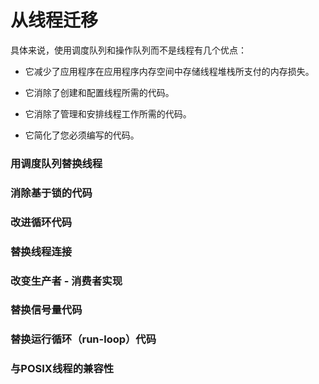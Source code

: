 # 从线程迁移

具体来说，使用调度队列和操作队列而不是线程有几个优点：

* 它减少了应用程序在应用程序内存空间中存储线程堆栈所支付的内存损失。

* 它消除了创建和配置线程所需的代码。

* 它消除了管理和安排线程工作所需的代码。

* 它简化了您必须编写的代码。

### 用调度队列替换线程

### 消除基于锁的代码

### 改进循环代码

### 替换线程连接

### 改变生产者 - 消费者实现

### 替换信号量代码

### 替换运行循环（run-loop）代码

### 与POSIX线程的兼容性



